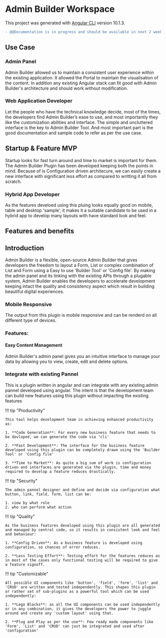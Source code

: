 # Admin Builder Workspace

This project was generated with [Angular CLI](https://github.com/angular/angular-cli) version 10.1.3.

```diff
- @@Documentation is in progress and should be available in next 2 weeks time@@
```

## Use Case

### Admin Panel
Admin Builder allowed us to maintain a consistent user experience within the existing application. It allowed the Portal to maintain the visualisation of the content. In addition any existing Angular stack can fit good with Admin Builder's architecture and should work without modification.

### Web Application Developer
Let the people who have the technical knowledge decide, most of the times, the developers find Admin Builder’s ease to use, and most importantly they like the customization abilities and interface. The simple and uncluttered interface is the key to Admin Builder Tool. And most important part is the good documentation and sample code to refer as per the use case.

## Startup & Feature MVP
Startup looks for fast turn around and time to market is important for them. The Admin Builder Plugin has been developed keeping both the points in mind. Because of is Configuration driven architecure, we can easily create a new interface with significant less effort as compared to writting it all from scratch.

### Hybrid App Developer
As the features develoed using this pluing looks equally good on mobile, table and desktop 'sample', it makes it a suitable candidate to be used in a hybrid app to develop many layouts with have standard look and feel.

## Features and benefits

## Introduction
Admin Builder is a flexible, open-source Admin Builder that gives developers the freedom to layout a Form, List or complex combination of List and Form using a Easy to use 'Builder Tool' or 'Config file'. By making the admin panel and its linking with the existing APIs through a plugable system, Admin Builder enables the developers to accelerate development keeping intact the quality and consistency aspect which result in building beautiful digital experiences.

### Mobile Responsive
The output from this plugin is mobile responsive and can be renderd on all different type of devices.

### Features:

#### Easy Content Management
Admin Builder's admin panel gives you an intuitive interface to manage your data by allowing you to view, create, edit and delete options.

### Integrate with existing Pannel
This is a plugin written in angular and can integrate with any existing admin pannel developed using angular. The intent is that the development team can build new features using this plugin without impacting the existing features

!!! tip "Productivity"

    This tool helps development team in achieving enhanced productivity as:

    1. **Code Generation**: For every new business feature that needs to be devloped, we can generate the code via 'cli' 

    2. **Fast Development**: The interface for the business feature developed using this plugin can be completely drawn using the 'Builder Tool' or 'Config file'

    3. **Time to Market**: As quite a big sum of work is configuration driven and interfaces are generated via the plugin, time and money required to develop a feature reduces drastically.

!!! tip "Security"

    The admin pannel designer and define and decide via configuration what button, link, field, form, list can be:
    
    1. view by what role
    2. who can perform what action


!!! tip "Quality"

    As the business features developed using this plugin are all generated and managed by central code, so it results in consistent look and feel and behaviour:

    1. **Config Driven**: As a business feature is developed using configuration, so chances of error reduces.

    2. **Less Testing Effort**: Testing effort for the features reduces as in most of the cases only functional testing will be required to give a feature signoff. 


!!! tip "Customizable"

    All possible UI components like 'button', 'field', 'form', 'list' and 'CRUD' are written and tested independently. This shapes this plugin or rather set of sub-plugins as a powerful tool which can be used independently:

    1. **Lego Blocks**: as all the UI components can be used independently or in any combination, it gives the developers the power to juggle around and create any 'custom layout' using that.

    2. **Plug and Play as per the use**: Few ready made components like 'Form', 'List' and 'CRUD' can just be integrated and used after 'configuration' 
